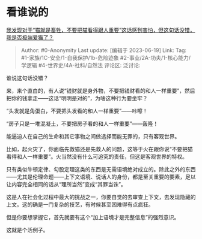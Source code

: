 # 看谁说的
[我发现对于“猫就是畜牲，不要把猫看得跟人重要”这话感到害怕，但这句话没错，我是否极端爱猫了？](https://www.zhihu.com/question/605305807/answer/3077961009)

> Author: #0-Anonymity
> Last update: [编辑于 2023-06-19]
> Link:
> Tag:  #1-家族/1C-安全/1-自我保护/1b-危险迹象 #2-事业/2A-功夫/1-核心能力/学逻辑 #4-世界史/4A-社科/自然法 
> 评论区:
> 泛讨论:

谁说这句话没错？

来，来个直白的，有人说“钱财就是身外物，不要把钱财看的和人一样重要”，然后把你的钱拿走——这话“明明是对的”，为啥这种行为要坐牢？

“头发就是角蛋白，不要把头发看的和人一样重要”——咔嚓！

“房子只是一堆混凝土，不要把房子看的和人一样重要”——轰隆！

能逼迫人在自己的生命和其它事物之间做选择而能无罪的，只有客观世界。

比如，起火灾了，你面临先救猫还是先救人的问题，这等于火在跟你说“不要把猫看得和人一样重要”。火当然没有什么可追究的责任，但这是客观世界的特权。

只有类似牛顿定律、勾股定理这类的东西是无需语境绝对成立的。除此之外的东西——尤其是伦理命题——上下文语境、说话人的身份，都是至关重要的要素，足以让内容完全相同的话从“理所当然”变成“其罪当诛”。

这是人在社会化过程中最大的挑战之一，你要自觉的去审查上下文，去发现隐藏的上文。这的确是一门复杂的技艺，有时候甚至困难得有点疯狂。

但是你要想掌握它，首先就要有这个“加上语境才是完整信息”的强烈意识。

这就是个活例子。